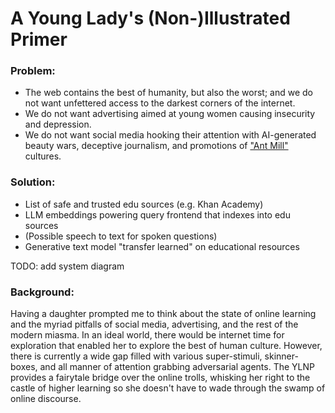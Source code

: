 # A Young Lady's (Non-)Illustrated Primer

### Problem:
* The web contains the best of humanity, but also the worst; and we do not want unfettered access to the darkest corners of the internet.
* We do not want advertising aimed at young women causing insecurity and depression.
* We do not want social media hooking their attention with AI-generated beauty wars, deceptive journalism, and promotions of ["Ant Mill"](https://en.wikipedia.org/wiki/Ant_mill) cultures.


### Solution:
* List of safe and trusted edu sources (e.g. Khan Academy)
* LLM embeddings powering query frontend that indexes into edu sources
* (Possible speech to text for spoken questions)
* Generative text model "transfer learned" on educational resources

TODO: add system diagram

### Background:
Having a daughter prompted me to think about the state of online learning and the myriad pitfalls of social media, advertising, and the rest of the modern miasma. In an ideal world, there would be internet time for exploration that enabled her to explore the best of human culture. However, there is currently a wide gap filled with various super-stimuli, skinner-boxes, and all manner of attention grabbing adversarial agents. The YLNP provides a fairytale bridge over the online trolls, whisking her right to the castle of higher learning so she doesn't have to wade through the swamp of online discourse. 
